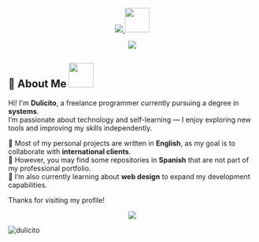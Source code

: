 <p align="center">
  <a href="https://github.com/dulicito">
    <img src="https://readme-typing-svg.demolab.com/?lines=DULICITO%20;&font=Fira%20Code&center=true&width=400&height=45&color=f3139b&vCenter=true&pause=1000&size=40" </p>
    <img src="https://i.pinimg.com/originals/3e/ce/76/3ece7660379bbb66349b44d0eb901063.gif" width="50px" height="50px" />
  </a>

<p align="center">
  <a href="https://github.com/dulicito/readme-typing-svg">
    <img src="https://readme-typing-svg.demolab.com/?lines=Programmer;Freelance;&font=Fira%20Code&center=true&width=450&height=20&color=f3139b&vCenter=true&pause=1000&size=22" /></a>
</p>


## 👋 About Me <img src="https://i.pinimg.com/originals/3e/ce/76/3ece7660379bbb66349b44d0eb901063.gif" width="50px" height="50px" />
    
Hi! I'm **Dulicito**, a freelance programmer currently pursuing a degree in **systems**.  
I’m passionate about technology and self-learning — I enjoy exploring new tools and improving my skills independently.

🔹 Most of my personal projects are written in **English**, as my goal is to collaborate with **international clients**.  
🔹 However, you may find some repositories in **Spanish** that are not part of my professional portfolio.  
🔹 I’m also currently learning about **web design** to expand my development capabilities.

Thanks for visiting my profile!

<p align='center'>
  <img src='https://github-widgetbox.vercel.app/api/profile?username=dulicito&theme=darkmode&data=followers,repositories,stars,commits' />
</p>

<p align="left"> <img src="https://komarev.com/ghpvc/?username=dulicito&label=Profile%20views&color=0e75b6&style=flat" alt="dulicito" /> </p>
</pre>
